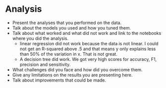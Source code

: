 # Analysis
- Present	the	analyses	that	you	performed	on	the	data.	
- Talk about the models you used and how you tuned them.		
- Talk	about	what	worked	and	what	did	not	work	and	link	to	the	notebooks	where	you	did	the	analysis.		
  - linear regression did not work because the data is not linear. I could not get an R-squared above .5 and that means y only explains less than 50% of the variation in x. That is not great.
  - A decision tree did work. We got very high scores for accuracy, F1, precision and sensitivity.
- What	challenges	did	you	face	and	how	did	you	overcome	them.	
- Give	any	limitations	on	the	results	you	are	presenting here.		
- Talk	about	improvements	that	could	be	made.

